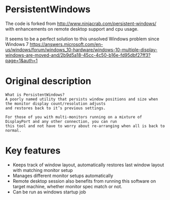 # PersistentWindows
The code is forked from http://www.ninjacrab.com/persistent-windows/ with enhancements on remote desktop support and cpu usage.

It seems to be a perfect solution to this unsolved Windows problem since Windows 7
https://answers.microsoft.com/en-us/windows/forum/windows_10-hardware/windows-10-multiple-display-windows-are-moved-and/2b9d5a18-45cc-4c50-b16e-fd95dbf27ff3?page=1&auth=1


# Original description
```
What is PersistentWindows?
A poorly named utility that persists window positions and size when the monitor display count/resolution adjusts 
and restores back to it’s previous settings.

For those of you with multi-monitors running on a mixture of DisplayPort and any other connection, you can run 
this tool and not have to worry about re-arranging when all is back to normal.

```
# Key features 
- Keeps track of window layout, automatically restores last window layout with matching monitor setup
- Manages different monitor setups automatically
- Remote desktop session also benefits from running this software on target machine, whether monitor spec match or not.
- Can be run as windows startup job


